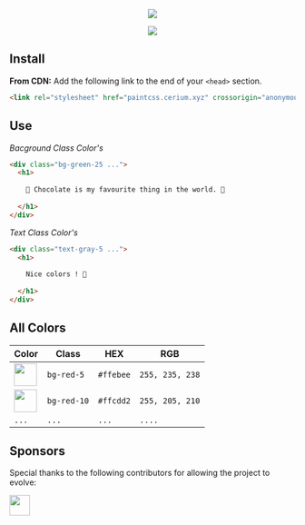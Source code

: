
<p align="center"> <img src="https://i.imgur.com/caJNU2a.png"> </p>

<p align="center"> <img src="https://i.imgur.com/q7CeTIy.png"> </p>

<h2>Install</h2>
<p><strong>From CDN:</strong> Add the following link to the end of your <code>&lt;head&gt;</code> section.</p>

```html
<link rel="stylesheet" href="paintcss.cerium.xyz" crossorigin="anonymous" />
```


<h2>Use</h2>
<p><em>Bacground Class Color's</em></p>

```html
<div class="bg-green-25 ...">
  <h1>
    
    🥰 Chocolate is my favourite thing in the world. 🍫
    
  </h1>
</div>
```

<p><em>Text Class Color's</em></p>

```html
<div class="text-gray-5 ...">
  <h1>
    
    Nice colors ! 🌈
    
  </h1>
</div>
```

<h2>All Colors</h2>

| Color                                                       | Class                | HEX                | RGB                       |
| ---                                                         | ---                 | ---                 | ---                       |
| <img width="40" src="https://i.imgur.com/91TlDMf.png">      | ```bg-red-5```      | ```#ffebee```       | ```255, 235, 238```       |
| <img width="40" src="https://i.imgur.com/SpVf22g.png">      | ```bg-red-10```     | ```#ffcdd2```       | ```255, 205, 210```       |
| ```...```     | ```...```     | ```...```       | ```....```       |



<h2>Sponsors</h2>
<p>Special thanks to the following contributors for allowing the project to evolve:</p>
<a href="https://github.com/Cerium-Team" align="left"> <img width="36" src="https://i.imgur.com/PNzGRIO.png"> </a>
